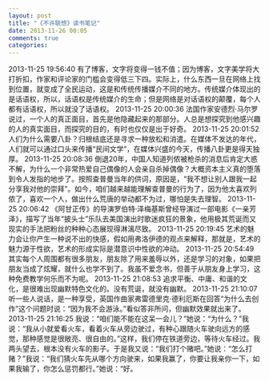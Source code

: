 ```yaml
---
layout: post
title: "《不许联想》读书笔记"
date: 2013-11-26 00:05
comments: true
categories: 
---
```


2013-11-25 19:56:40 有了博客，文字将变得一钱不值；因为博客，文字美学将大打折扣，作家和评论家的门槛会变得低三下四。实际上，什么东西一旦在网络上找到位置，就变成了全民运动，这是和传统传播媒介不同的地方。传统媒介体现出的是话语权，所以，话语权是传统媒介的生命；但是网络是对话语权的颠覆，每个人都有话语权，所以就没了话语权。 2013-11-25 20:00:36 法国作家安德烈·马尔罗说过，一个人的真正面目，首先是他隐藏起来的那部分。人总是想探究到他感兴趣的人的真实面目，而探究的目的，有时也仅仅是出于好奇。 2013-11-25 20:01:52 人们为什么需要八卦？归根结底还是寻求一种放松和消遣。在媒体不发达的年代，人们就可以通过口头来传播“民间文学”，在媒体兴盛的今天，传播八卦更是得天独厚。 2013-11-25 20:08:36 倒退20年，中国人知道列侬被枪杀的消息后肯定大惑不解，为什么一个非常热爱自己偶像的人会亲自杀掉偶像？大概资本主义真的堕落到令人发指的地步了。按照查普曼当年的供词，原因是，“我不想让别人跟我一起分享我对他的崇拜”。如今，咱们越来越能理解查普曼的行为了，因为他太喜欢列侬了，喜欢一个人，做出什么荒唐的举动都不为过，哪怕是失去理智。 2013-11-25 20:06:42 《阿甘正传》的导演罗伯特·泽梅基斯曾经导演过一部电影《一亲芳泽》，描写了当年“披头士”乐队去美国演出时歌迷疯狂的景象，他用极其荒诞而又现实的手法把粉丝的种种心态展现得淋漓尽致。 2013-11-25 20:19:45 艺术的魅力会让你产生一种说不出的快感，假如用弗洛伊德的观点来解释，那就是，艺术的魅力源于性欲，艺术的形成实际是潜意识中性欲的冲动。 2013-11-25 20:54:49 其实每个人周围都有很多朋友，朋友除了用来羞辱以外，还是学习的对象，如果把朋友当成了炫耀，就什么也学不到了。我虽不爱念书，但善于从朋友身上学习，这种免费教学何乐而不为呢。 2013-11-25 21:08:53 追求平衡、中庸、和谐的文化，是很难出现幽默特色文化的。没有荒诞，就没有幽默。 2013-11-25 21:10:07 听一些人说话，是一种享受，英国作曲家弗雷德里克·德利厄斯在回答“为什么去创作”这个问题时说：“因为我不会游泳。”看似答非所问，但幽默效果就出来了。 2013-11-25 21:16:25 我说：“咱们能不能在这呆一会儿？”她说：“为什么？”我说：“我从小就爱看火车，看着火车从旁边驶过，有种心跟随火车驶向远方的感觉，那种感觉是很敞亮、很自由的。”这样，我们停在铁道旁边，等待火车经过。我两头望去，根本没有火车的影子。于是我又说：“我们打个赌吧。”她说：“怎么打赌？”我说：“我们猜火车先从哪个方向驶来，如果我赢了，你要让我亲你一下，如果我输了，你怎么惩罚都行。”她说：“好。